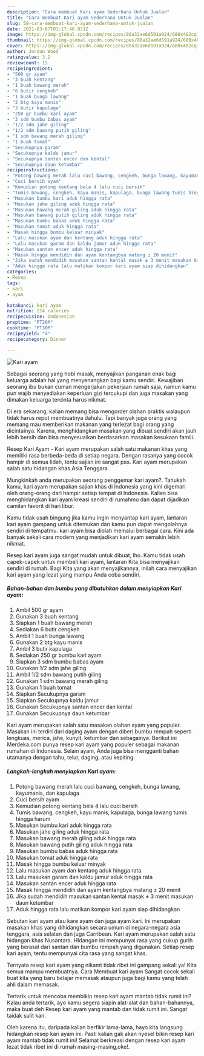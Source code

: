 ```yaml
---
description: "Cara membuat Kari ayam Sederhana Untuk Jualan"
title: "Cara membuat Kari ayam Sederhana Untuk Jualan"
slug: 58-cara-membuat-kari-ayam-sederhana-untuk-jualan
date: 2021-03-07T01:17:46.871Z
image: https://img-global.cpcdn.com/recipes/88a32ae6d591a924/680x482cq70/kari-ayam-foto-resep-utama.jpg
thumbnail: https://img-global.cpcdn.com/recipes/88a32ae6d591a924/680x482cq70/kari-ayam-foto-resep-utama.jpg
cover: https://img-global.cpcdn.com/recipes/88a32ae6d591a924/680x482cq70/kari-ayam-foto-resep-utama.jpg
author: Jordan Wood
ratingvalue: 3.2
reviewcount: 15
recipeingredient:
- "500 gr ayam"
- "3 buah kentang"
- "1 buah bawang merah"
- "6 butir cengkeh"
- "1 buah bunga lawang"
- "2 btg kayu manis"
- "3 butir kapulaga"
- "250 gr bumbu kari ayam"
- "3 sdm bumbu babas ayam"
- "1/2 sdm jahe giling"
- "1/2 sdm bawang putih giling"
- "1 sdm bawang merah giling"
- "1 buah tomat"
- "Secukupnya garam"
- "Secukupnya kaldu jamur"
- "Secukupnya santan encer dan kental"
- "Secukupnya daun ketumbar"
recipeinstructions:
- "Potong bawang merah lalu cuci bawang, cengkeh, bunga lawang, kayumanis, dan kapulaga"
- "Cuci bersih ayam"
- "Kemudian potong kentang bela 4 lalu cuci bersih"
- "Tumis bawang, cengkeh, kayu manis, kapulaga, bunga lawang tumis hingga harum"
- "Masukan bumbu kari aduk hingga rata"
- "Masukan jahe giling aduk hingga rata"
- "Masukan bawang merah giling aduk hingga rata"
- "Masukan bawang putih giling aduk hingga rata"
- "Masukan bumbu babas aduk hingga rata"
- "Masukan tomat aduk hingga rata"
- "Masak hingga bumbu keluar minyak"
- "Lalu masukan ayam dan kentang aduk hingga rata"
- "Lalu masukan garam dan kaldu jamur aduk hingga rata"
- "Masukan santan encer aduk hingga rata"
- "Masak hingga mendidih dan ayam kentangbya matang ± 20 menit"
- "Jika sudah mendidih masukan santan kental masak ± 3 menit masukan daun ketumbar"
- "Aduk hingga rata lalu matikan kompor kari ayam siap dihidangkan"
categories:
- Resep
tags:
- kari
- ayam

katakunci: kari ayam 
nutrition: 214 calories
recipecuisine: Indonesian
preptime: "PT26M"
cooktime: "PT30M"
recipeyield: "4"
recipecategory: Dinner

---
```



![Kari ayam](https://img-global.cpcdn.com/recipes/88a32ae6d591a924/680x482cq70/kari-ayam-foto-resep-utama.jpg)

Sebagai seorang yang hobi masak, menyajikan panganan enak bagi keluarga adalah hal yang menyenangkan bagi kamu sendiri. Kewajiban seorang ibu bukan cuman mengerjakan pekerjaan rumah saja, namun kamu pun wajib menyediakan keperluan gizi tercukupi dan juga masakan yang dimakan keluarga tercinta harus nikmat.

Di era  sekarang, kalian memang bisa mengorder olahan praktis walaupun tidak harus repot membuatnya dahulu. Tapi banyak juga orang yang memang mau memberikan makanan yang terlezat bagi orang yang dicintainya. Karena, menghidangkan masakan yang dibuat sendiri akan jauh lebih bersih dan bisa menyesuaikan berdasarkan masakan kesukaan famili. 

Resep Kari Ayam - Kari ayam merupakan salah satu makanan khas yang memiliki rasa berbeda-beda di setiap negara. Dengan rasanya yang cocok hampir di semua lidah, tentu sajian ini sangat pas. Kari ayam merupakan salah satu hidangan khas Asia Tenggara.

Mungkinkah anda merupakan seorang penggemar kari ayam?. Tahukah kamu, kari ayam merupakan sajian khas di Indonesia yang kini digemari oleh orang-orang dari hampir setiap tempat di Indonesia. Kalian bisa menghidangkan kari ayam kreasi sendiri di rumahmu dan dapat dijadikan camilan favorit di hari libur.

Kamu tidak usah bingung jika kamu ingin menyantap kari ayam, lantaran kari ayam gampang untuk ditemukan dan kamu pun dapat mengolahnya sendiri di tempatmu. kari ayam bisa diolah memalui berbagai cara. Kini ada banyak sekali cara modern yang menjadikan kari ayam semakin lebih nikmat.

Resep kari ayam juga sangat mudah untuk dibuat, lho. Kamu tidak usah capek-capek untuk membeli kari ayam, lantaran Kita bisa menyajikan sendiri di rumah. Bagi Kita yang akan menyajikannya, inilah cara menyajikan kari ayam yang lezat yang mampu Anda coba sendiri.

<!--inarticleads1-->

##### Bahan-bahan dan bumbu yang dibutuhkan dalam menyiapkan Kari ayam:

1. Ambil 500 gr ayam
1. Gunakan 3 buah kentang
1. Siapkan 1 buah bawang merah
1. Sediakan 6 butir cengkeh
1. Ambil 1 buah bunga lawang
1. Gunakan 2 btg kayu manis
1. Ambil 3 butir kapulaga
1. Sediakan 250 gr bumbu kari ayam
1. Siapkan 3 sdm bumbu babas ayam
1. Gunakan 1/2 sdm jahe giling
1. Ambil 1/2 sdm bawang putih giling
1. Gunakan 1 sdm bawang merah giling
1. Gunakan 1 buah tomat
1. Siapkan Secukupnya garam
1. Siapkan Secukupnya kaldu jamur
1. Gunakan Secukupnya santan encer dan kental
1. Gunakan Secukupnya daun ketumbar


Kari ayam merupakan salah satu masakan olahan ayam yang populer. Masakan ini terdiri dari daging ayam dengan diberi bumbu rempah seperti lengkuas, merica, jahe, kunyit, ketumbar dan sebagainya. Berikut ini Merdeka.com punya resep kari ayam yang populer sebagai makanan rumahan di Indonesia. Selain ayam, Anda juga bisa mengganti bahan utamanya dengan tahu, telur, daging, atau kepiting. 

<!--inarticleads2-->

##### Langkah-langkah menyiapkan Kari ayam:

1. Potong bawang merah lalu cuci bawang, cengkeh, bunga lawang, kayumanis, dan kapulaga
1. Cuci bersih ayam
1. Kemudian potong kentang bela 4 lalu cuci bersih
1. Tumis bawang, cengkeh, kayu manis, kapulaga, bunga lawang tumis hingga harum
1. Masukan bumbu kari aduk hingga rata
1. Masukan jahe giling aduk hingga rata
1. Masukan bawang merah giling aduk hingga rata
1. Masukan bawang putih giling aduk hingga rata
1. Masukan bumbu babas aduk hingga rata
1. Masukan tomat aduk hingga rata
1. Masak hingga bumbu keluar minyak
1. Lalu masukan ayam dan kentang aduk hingga rata
1. Lalu masukan garam dan kaldu jamur aduk hingga rata
1. Masukan santan encer aduk hingga rata
1. Masak hingga mendidih dan ayam kentangbya matang ± 20 menit
1. Jika sudah mendidih masukan santan kental masak ± 3 menit masukan daun ketumbar
1. Aduk hingga rata lalu matikan kompor kari ayam siap dihidangkan


Sebutan kari ayam atau kare ayam dan juga ayam kari. Ini merupakan masakan khas yang dihidangkan secara umum di negara-negara asia tenggara, asia selatan dan juga Carribean. Kari ayam merupakan salah satu hidangan khas Nusantara. HIdangan ini mempunyai rasa yang cukup gurih yang berasal dari santan dan bumbu rempah yang digunakan. Setiap resep kari ayam, tentu mempunyai cita rasa yang sangat khas. 

Ternyata resep kari ayam yang nikamt tidak ribet ini gampang sekali ya! Kita semua mampu membuatnya. Cara Membuat kari ayam Sangat cocok sekali buat kita yang baru belajar memasak ataupun juga bagi kamu yang telah ahli dalam memasak.

Tertarik untuk mencoba membikin resep kari ayam mantab tidak rumit ini? Kalau anda tertarik, ayo kamu segera siapin alat-alat dan bahan-bahannya, maka buat deh Resep kari ayam yang mantab dan tidak rumit ini. Sangat taidak sulit kan. 

Oleh karena itu, daripada kalian berfikir lama-lama, hayo kita langsung hidangkan resep kari ayam ini. Pasti kalian gak akan nyesel bikin resep kari ayam mantab tidak rumit ini! Selamat berkreasi dengan resep kari ayam lezat tidak ribet ini di rumah masing-masing,oke!.

